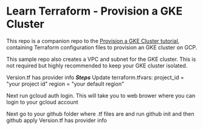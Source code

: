 # Learn Terraform - Provision a GKE Cluster

This repo is a companion repo to the [Provision a GKE Cluster tutorial](https://developer.hashicorp.com/terraform/tutorials/kubernetes/gke), containing Terraform configuration files to provision an GKE cluster on GCP.

This sample repo also creates a VPC and subnet for the GKE cluster. This is not
required but highly recommended to keep your GKE cluster isolated.

Version.tf has provider info
***Steps***
Update terraform.tfvars:
    project_id = "your project id"
    region     = "your default region"

Next run gcloud auth login. This will take you to web brower where you can login to your gcloud account

Next go to your github folder where .tf files are and run github init and then github apply
Version.tf has provider info

